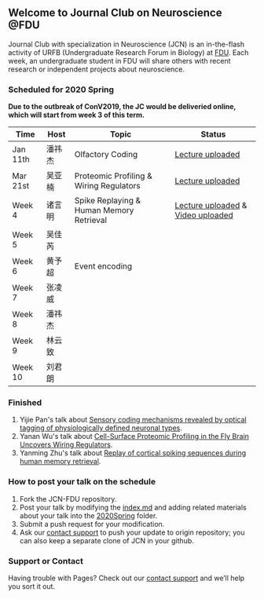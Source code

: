 ## Welcome to Journal Club on Neuroscience @FDU

Journal Club with specialization in Neuroscience (JCN) is an in-the-flash activity of URFB (Undergraduate Research Forum in Biology) at [FDU](http://www.fudan.edu.cn). Each week, an undergraduate student in FDU will share others with recent research or independent projects about neuroscience.

### Scheduled for 2020 Spring
**Due to the outbreak of ConV2019, the JC would be deliveried online, which will start from week 3 of this term.**


|  Time  |  Host  |  Topic  | Status |
| --- | --- | --- | --- |
|  Jan 11th | 潘祎杰 | Olfactory Coding |[Lecture uploaded](https://lingweizhang.github.io/JCN/2020Spring/01/JCN1.pdf) |
|  Mar 21st | 吴亚楠 | Proteomic Profiling & Wiring Regulators | [Lecture uploaded](https://lingweizhang.github.io/JCN/2020Spring/02/JCN2.pdf) |
|  Week 4 | 诸言明 | Spike Replaying & Human Memory Retrieval | [Lecture uploaded](https://lingweizhang.github.io/JCN/2020Spring/03/JCN3.pdf)  & [Video uploaded](https://lingweizhang.github.io/JCN/2020Spring/03/JCN3.mp4)  |
|  Week 5 | 吴佳芮 | | |
|  Week 6 | 黄予超 | Event encoding | |
|  Week 7 | 张凌威 | | |
|  Week 8 | 潘祎杰 | | |
|  Week 9 | 林云致 | | |
|  Week 10 | 刘君朗 | | |

### Finished

1. Yijie Pan's talk about [Sensory coding mechanisms revealed by optical tagging of physiologically defined neuronal types](https://lingweizhang.github.io/JCN/2020Spring/01/paper1.pdf).
2. Yanan Wu's talk about [Cell-Surface Proteomic Profiling in the Fly Brain Uncovers Wiring Regulators](https://lingweizhang.github.io/JCN/2020Spring/02/paper1.pdf).
3. Yanming Zhu's talk about [Replay of cortical spiking sequences during human memory retrieval](https://lingweizhang.github.io/JCN/2020Spring/03/paper1.pdf).

### How to post your talk on the schedule

1. Fork the JCN-FDU repository.
2. Post your talk by modifying the [index.md](https://github.com/LingweiZhang/JCN-FDU) and adding related materials about your talk into the [2020Spring](https://github.com/LingweiZhang/JCN-FDU) folder.
3. Submit a push request for your modification.
4. Ask our [contact support](mailto:lwzhang921@gmail.com) to push your update to origin repository; you can also keep a separate clone of JCN in your github.


### Support or Contact

Having trouble with Pages? Check out our [contact support](mailto:lwzhang921@gmail.com) and we’ll help you sort it out.
